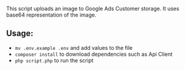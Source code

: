 This script uploads an image to Google Ads Customer storage. It uses base64 representation of the image.

## Usage:
- `mv .env.example .env` and add values to the file
- `composer install` to download dependencies such as Api Client
- `php script.php` to run the script
